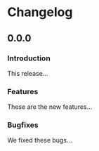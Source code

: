 # Changelog

## 0.0.0
### Introduction 

This release...

### Features
These are the new features...

### Bugfixes
We fixed these bugs...
